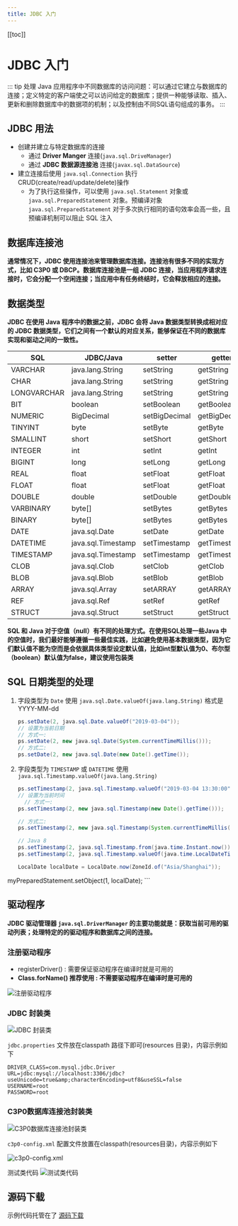 ```yaml
---
title: JDBC 入门
---
```


[[toc]]

# JDBC 入门

::: tip
处理 Java 应用程序中不同数据库的访问问题：可以通过它建立与数据库的连接；定义特定的客户端使之可以访问给定的数据库；提供一种能够读取、插入、更新和删除数据库中的数据项的机制；以及控制由不同SQL语句组成的事务。
:::

## JDBC 用法
- 创建并建立与特定数据库的连接
    - 通过 **Driver Manger** 连接(`java.sql.DriveManager`)
    - 通过 **JDBC 数据源连接池** 连接(`javax.sql.DataSource`)
- 建立连接后使用 `java.sql.Connection` 执行 CRUD(create/read/update/delete)操作
    - 为了执行这些操作，可以使用 `java.sql.Statement` 对象或 `java.sql.PreparedStatement` 对象。预编译对象 `java.sql.PreparedStatement` 对于多次执行相同的语句效率会高一些，且预编译机制可以阻止 SQL 注入
    
## 数据库连接池
**通常情况下，JDBC 使用连接池来管理数据库连接。连接池有很多不同的实现方式，比如 C3P0 或 DBCP。数据库连接池是一组 JDBC 连接，当应用程序请求连接时，它会分配一个空闲连接；当应用中有任务终结时，它会释放相应的连接。**

## 数据类型
**JDBC 在使用 Java 程序中的数据之前，JDBC 会将 Java 数据类型转换成相对应的 JDBC 数据类型，它们之间有一个默认的对应关系，能够保证在不同的数据库实现和驱动之间的一致性。**


| SQL | JDBC/Java | setter | getter |
| --- | --- | --- | --- |
| VARCHAR | java.lang.String | setString | getString |
| CHAR | java.lang.String | setString | getString |
| LONGVARCHAR | java.lang.String | setString | getString |
| BIT | boolean | setBoolean | getBoolean |
| NUMERIC | BigDecimal | setBigDecimal | getBigDecimal |
| TINYINT | byte | setByte | getByte |
| SMALLINT | short | setShort | getShort |
| INTEGER | int | setInt | getInt |
| BIGINT | long | setLong | getLong |
| REAL | float | setFloat | getFloat |
| FLOAT | float | setFloat | getFloat |
| DOUBLE | double | setDouble | getDouble |
| VARBINARY | byte[] | setBytes | getBytes |
| BINARY | byte[] | setBytes | getBytes |
| DATE | java.sql.Date | setDate | getDate |
| DATETIME | java.sql.Timestamp | setTimestamp  | getTimestamp  |
| TIMESTAMP | java.sql.Timestamp | setTimestamp | getTimestamp |
| CLOB | java.sql.Clob | setClob | getClob |
| BLOB | java.sql.Blob | setBlob | getBlob |
| ARRAY | java.sql.Array | setARRAY | getARRAY |
| REF | java.sql.Ref | setRef | getRef |
| STRUCT | java.sql.Struct | setStruct | getStruct |

**SQL 和 Java 对于空值（null）有不同的处理方式。在使用SQL处理一些Java 中的空值时，我们最好能够遵循一些最佳实践，比如避免使用基本数据类型，因为它们默认值不能为空而是会依据具体类型设定默认值，比如int型默认值为0、布尔型（boolean）默认值为false，建议使用包装类**

## SQL 日期类型的处理
1. 字段类型为 `Date`
    使用 `java.sql.Date.valueOf(java.lang.String)` 格式是 YYYY-MM-dd
    
    ```java
    ps.setDate(2, java.sql.Date.valueOf("2019-03-04"));
    // 设置为当前日期
    // 方式一: 
    ps.setDate(2, new java.sql.Date(System.currentTimeMillis()));
    // 方式二: 
    ps.setDate(2, new java.sql.Date(new Date().getTime());
    ```
    
2. 字段类型为 `TIMESTAMP` 或 `DATETIME`
    使用 `java.sql.Timestamp.valueOf(java.lang.String)`
    
    ```java
    ps.setTimestamp(2, java.sql.Timestamp.valueOf("2019-03-04 13:30:00");
    // 设置为当前时间
      // 方式一:
    ps.setTimestamp(2, new java.sql.Timestamp(new Date().getTime()));
    
    // 方式二:
    ps.setTimestamp(2, new java.sql.Timestamp(System.currentTimeMillis()));

    // Java 8 
    ps.setTimestamp(2, java.sql.Timestamp.from(java.time.Instant.now()));
    ps.setTimestamp(2, java.sql.Timestamp.valueOf(java.time.LocalDateTime.now()));
    
    LocalDate localDate = LocalDate.now(ZoneId.of("Asia/Shanghai"));
myPreparedStatement.setObject(1, localDate);
    ```

## 驱动程序
**JDBC 驱动管理器 `java.sql.DriverManager` 的主要功能就是：获取当前可用的驱动列表；处理特定的的驱动程序和数据库之间的连接。**

### 注册驱动程序
- registerDriver() : 需要保证驱动程序在编译时就是可用的
- **Class.forName() 推荐使用 : 不需要驱动程序在编译时是可用的**

![注册驱动程序](https://images.csthink.com/Carbonize%202019-04-13%20at%2011.25.20.png)


### JDBC 封装类

![JDBC 封装类](https://images.csthink.com/Carbonize%202019-04-13%20at%2012.20.40.png)


`jdbc.properties` 文件放在classpath 路径下即可(resources 目录)，内容示例如下

```shell
DRIVER_CLASS=com.mysql.jdbc.Driver
URL=jdbc:mysql://localhost:3306/jdbc?useUnicode=true&amp;characterEncoding=utf8&useSSL=false
USERNAME=root
PASSWORD=root
```


### C3P0数据库连接池封装类

![C3P0数据库连接池封装类](https://images.csthink.com/Carbonize%202019-04-13%20at%2012.23.23.png)


`c3p0-config.xml` 配置文件放置在classpath(resources目录)，内容示例如下

![c3p0-config.xml](https://images.csthink.com/Carbonize%202019-04-13%20at%2012.24.28.png)

测试类代码
![测试类代码](https://images.csthink.com/Carbonize%202019-04-13%20at%2012.28.43.png)


## 源码下载
示例代码托管在了 [源码下载](https://github.com/csthink/JDBC)

